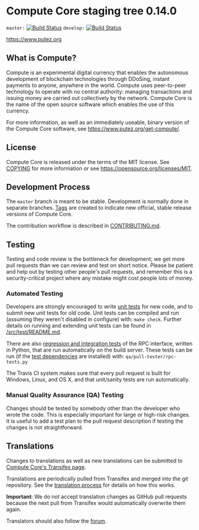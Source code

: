 Compute Core staging tree 0.14.0
===============================

`master:` [![Build Status](https://travis-ci.org/minblock/compute.svg?branch=master)](https://travis-ci.org/minblock/compute) `develop:` [![Build Status](https://travis-ci.org/minblock/compute.svg?branch=develop)](https://travis-ci.org/minblock/compute/branches)

https://www.putez.org


What is Compute?
----------------

Compute is an experimental digital currency that enables the autonomous development of blockchain technologies through DDoSing, instant
payments to anyone, anywhere in the world. Compute uses peer-to-peer technology
to operate with no central authority: managing transactions and issuing money
are carried out collectively by the network. Compute Core is the name of the open
source software which enables the use of this currency.

For more information, as well as an immediately useable, binary version of
the Compute Core software, see https://www.putez.org/get-compute/.


License
-------

Compute Core is released under the terms of the MIT license. See [COPYING](COPYING) for more
information or see https://opensource.org/licenses/MIT.

Development Process
-------------------

The `master` branch is meant to be stable. Development is normally done in separate branches.
[Tags](https://github.com/minblock/compute/tags) are created to indicate new official,
stable release versions of Compute Core.

The contribution workflow is described in [CONTRIBUTING.md](CONTRIBUTING.md).

Testing
-------

Testing and code review is the bottleneck for development; we get more pull
requests than we can review and test on short notice. Please be patient and help out by testing
other people's pull requests, and remember this is a security-critical project where any mistake might cost people
lots of money.

### Automated Testing

Developers are strongly encouraged to write [unit tests](src/test/README.md) for new code, and to
submit new unit tests for old code. Unit tests can be compiled and run
(assuming they weren't disabled in configure) with: `make check`. Further details on running
and extending unit tests can be found in [/src/test/README.md](/src/test/README.md).

There are also [regression and integration tests](/qa) of the RPC interface, written
in Python, that are run automatically on the build server.
These tests can be run (if the [test dependencies](/qa) are installed) with: `qa/pull-tester/rpc-tests.py`

The Travis CI system makes sure that every pull request is built for Windows, Linux, and OS X, and that unit/sanity tests are run automatically.

### Manual Quality Assurance (QA) Testing

Changes should be tested by somebody other than the developer who wrote the
code. This is especially important for large or high-risk changes. It is useful
to add a test plan to the pull request description if testing the changes is
not straightforward.

Translations
------------

Changes to translations as well as new translations can be submitted to
[Compute Core's Transifex page](https://www.transifex.com/projects/p/compute/).

Translations are periodically pulled from Transifex and merged into the git repository. See the
[translation process](doc/translation_process.md) for details on how this works.

**Important**: We do not accept translation changes as GitHub pull requests because the next
pull from Transifex would automatically overwrite them again.

Translators should also follow the [forum](https://www.putez.org/forum/topic/compute-worldwide-collaboration.88/).
